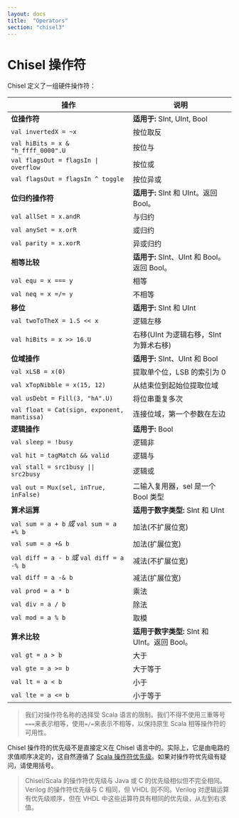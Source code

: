 ```yaml
---
layout: docs
title:  "Operators"
section: "chisel3"
---
```


# Chisel 操作符

Chisel 定义了一组硬件操作符：

| 操作        | 说明 |
| ---------        | ---------           |
| **位操作符**                       | **适用于:** SInt, UInt, Bool    |
| `val invertedX = ~x`                        | 按位取反 |
| `val hiBits = x & "h_ffff_0000".U`          | 按位与                     |
| `val flagsOut = flagsIn \| overflow`         | 按位或                      |
| `val flagsOut = flagsIn ^ toggle`           | 按位异或                     |
| **位归约操作符**                     | **适用于:** SInt 和 UInt。返回 Bool。 |
| `val allSet = x.andR`                       | 与归约                     |
| `val anySet = x.orR`                        | 或归约                      |
| `val parity = x.xorR`                       | 异或归约                     |
| **相等比较**                    | **适用于:** SInt、UInt 和 Bool。返回 Bool。 |
| `val equ = x === y`                         | 相等                          |
| `val neq = x =/= y`                         | 不相等                        |
| **移位**                                  | **适用于:** SInt 和 UInt       |
| `val twoToTheX = 1.S << x`                  | 逻辑左移                |
| `val hiBits = x >> 16.U`                    | 右移(UInt 为逻辑右移，SInt 为算术右移) |
| **位域操作**                   | **适用于:** SInt、UInt 和 Bool |
| `val xLSB = x(0)`                           | 提取单个位，LSB 的索引为 0     |
| `val xTopNibble = x(15, 12)`                | 从结束位到起始位提取位域     |
| `val usDebt = Fill(3, "hA".U)`              | 将位串重复多次     |
| `val float = Cat(sign, exponent, mantissa)` | 连接位域，第一个参数在左边     |
| **逻辑操作**                      | **适用于:** Bool
| `val sleep = !busy`                         | 逻辑非                       |
| `val hit = tagMatch && valid`               | 逻辑与                       |
| `val stall = src1busy \|\| src2busy`        | 逻辑或                        |
| `val out = Mux(sel, inTrue, inFalse)`       | 二输入复用器，sel 是一个 Bool 类型 |
| **算术运算**                   | **适用于数字类型:** SInt 和 UInt  |
| `val sum = a + b` *或* `val sum = a +% b`   | 加法(不扩展位宽) |
| `val sum = a +& b`                          | 加法(扩展位宽)    |
| `val diff = a - b` *或* `val diff = a -% b` | 减法(不扩展位宽) |
| `val diff = a -& b`                         | 减法(扩展位宽) |
| `val prod = a * b`                          | 乘法                     |
| `val div = a / b`                           | 除法                     |
| `val mod = a % b`                           | 取模                     |
| **算术比较**                  | **适用于数字类型:** SInt 和 UInt。返回 Bool。 |
| `val gt = a > b`                            | 大于                       |
| `val gte = a >= b`                          | 大于等于              |
| `val lt = a < b`                            | 小于                       |
| `val lte = a <= b`                          | 小于等于                 |

> 我们对操作符名称的选择受 Scala 语言的限制。我们不得不使用三重等号```===```来表示相等，使用```=/=```来表示不相等，以保持原生 Scala 相等操作符的可用性。

Chisel 操作符的优先级不是直接定义在 Chisel 语言中的。实际上，它是由电路的求值顺序决定的，这自然遵循了 [Scala 操作符优先级](https://docs.scala-lang.org/tour/operators.html)。如果对操作符优先级有疑问，请使用括号。

> Chisel/Scala 的操作符优先级与 Java 或 C 的优先级相似但不完全相同。Verilog 的操作符优先级与 C 相同，但 VHDL 则不同。Verilog 对逻辑运算有优先级顺序，但在 VHDL 中这些运算符具有相同的优先级，从左到右求值。
